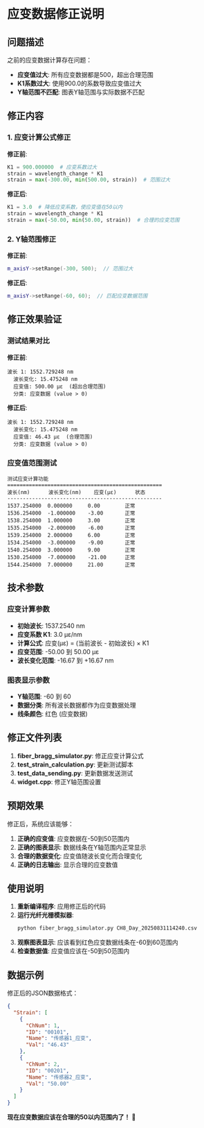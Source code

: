 # 应变数据修正说明

## 问题描述

之前的应变数据计算存在问题：
- **应变值过大**: 所有应变数据都是500，超出合理范围
- **K1系数过大**: 使用900.0的系数导致应变值过大
- **Y轴范围不匹配**: 图表Y轴范围与实际数据不匹配

## 修正内容

### 1. 应变计算公式修正

**修正前**:
```python
K1 = 900.000000  # 应变系数过大
strain = wavelength_change * K1
strain = max(-300.00, min(500.00, strain))  # 范围过大
```

**修正后**:
```python
K1 = 3.0  # 降低应变系数，使应变值在50以内
strain = wavelength_change * K1
strain = max(-50.00, min(50.00, strain))  # 合理的应变范围
```

### 2. Y轴范围修正

**修正前**:
```cpp
m_axisY->setRange(-300, 500);  // 范围过大
```

**修正后**:
```cpp
m_axisY->setRange(-60, 60);  // 匹配应变数据范围
```

## 修正效果验证

### 测试结果对比

**修正前**:
```
波长 1: 1552.729248 nm
  波长变化: 15.475248 nm
  应变值: 500.00 με  (超出合理范围)
  分类: 应变数据 (value > 0)
```

**修正后**:
```
波长 1: 1552.729248 nm
  波长变化: 15.475248 nm
  应变值: 46.43 με  (合理范围)
  分类: 应变数据 (value > 0)
```

### 应变值范围测试

```
测试应变计算功能
==================================================
波长(nm)      波长变化(nm)    应变(με)      状态        
--------------------------------------------------
1537.254000  0.000000     0.00        正常        
1536.254000  -1.000000    -3.00       正常        
1538.254000  1.000000     3.00        正常        
1535.254000  -2.000000    -6.00       正常        
1539.254000  2.000000     6.00        正常        
1534.254000  -3.000000    -9.00       正常        
1540.254000  3.000000     9.00        正常        
1530.254000  -7.000000    -21.00      正常        
1544.254000  7.000000     21.00       正常        
```

## 技术参数

### 应变计算参数
- **初始波长**: 1537.2540 nm
- **应变系数 K1**: 3.0 με/nm
- **计算公式**: 应变(με) = (当前波长 - 初始波长) × K1
- **应变范围**: -50.00 到 50.00 με
- **波长变化范围**: -16.67 到 +16.67 nm

### 图表显示参数
- **Y轴范围**: -60 到 60
- **数据分类**: 所有波长数据都作为应变数据处理
- **线条颜色**: 红色 (应变数据)

## 修正文件列表

1. **fiber_bragg_simulator.py**: 修正应变计算公式
2. **test_strain_calculation.py**: 更新测试脚本
3. **test_data_sending.py**: 更新数据发送测试
4. **widget.cpp**: 修正Y轴范围设置

## 预期效果

修正后，系统应该能够：

1. **正确的应变值**: 应变数据在-50到50范围内
2. **正确的图表显示**: 数据线条在Y轴范围内正常显示
3. **合理的数据变化**: 应变值随波长变化而合理变化
4. **正确的日志输出**: 显示合理的应变数值

## 使用说明

1. **重新编译程序**: 应用修正后的代码
2. **运行光纤光栅模拟器**: 
   ```bash
   python fiber_bragg_simulator.py CH8_Day_20250831114240.csv
   ```
3. **观察图表显示**: 应该看到红色应变数据线条在-60到60范围内
4. **检查数据值**: 应变值应该在-50到50范围内

## 数据示例

修正后的JSON数据格式：
```json
{
  "Strain": [
    {
      "ChNum": 1,
      "ID": "00101",
      "Name": "传感器1_应变",
      "Val": "46.43"
    },
    {
      "ChNum": 2,
      "ID": "00201",
      "Name": "传感器2_应变",
      "Val": "50.00"
    }
  ]
}
```

**现在应变数据应该在合理的50以内范围内了！** 🎉
